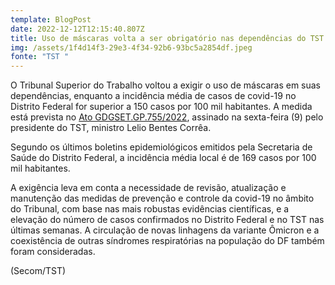 ```yaml
---
template: BlogPost
date: 2022-12-12T12:15:40.807Z
title: Uso de máscaras volta a ser obrigatório nas dependências do TST
img: /assets/1f4d14f3-29e3-4f34-92b6-93bc5a2854df.jpeg
fonte: "TST "
---
```

O Tribunal Superior do Trabalho voltou a exigir o uso de máscaras em suas dependências, enquanto a incidência média de casos de covid-19 no Distrito Federal for superior a 150 casos por 100 mil habitantes. A medida está prevista no [Ato GDGSET.GP.755/2022](file:///C:/Users/SAMSUNG/Downloads/ATO%20GP%20755_2022_TORNA%20OBRIGAT%C3%93RIO%20O%20USO%20DE%20M%C3%81SCARA%20NO%20TST.pdf), assinado na sexta-feira (9) pelo presidente do TST, ministro Lelio Bentes Corrêa.

Segundo os últimos boletins epidemiológicos emitidos pela Secretaria de Saúde do Distrito Federal, a incidência média local é de 169 casos por 100 mil habitantes.

A exigência leva em conta a necessidade de revisão, atualização e manutenção das medidas de prevenção e controle da covid-19 no âmbito do Tribunal, com base nas mais robustas evidências científicas, e a elevação do número de casos confirmados no Distrito Federal e no TST nas últimas semanas. A circulação de novas linhagens da variante Ômicron e a coexistência de outras síndromes respiratórias na população do DF também foram consideradas.

(Secom/TST)
